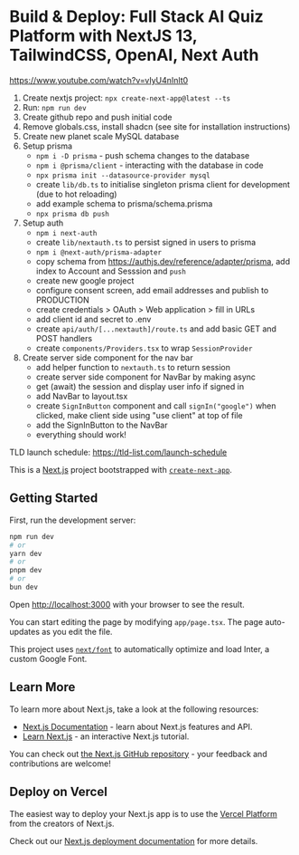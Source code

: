 # Build & Deploy: Full Stack AI Quiz Platform with NextJS 13, TailwindCSS, OpenAI, Next Auth

https://www.youtube.com/watch?v=vIyU4nInlt0

1. Create nextjs project: `npx create-next-app@latest --ts`
2. Run: `npm run dev`
3. Create github repo and push initial code
4. Remove globals.css, install shadcn (see site for installation instructions)
5. Create new planet scale MySQL database
6. Setup prisma
   - `npm i -D prisma` - push schema changes to the database
   - `npm i @prisma/client` - interacting with the database in code
   - `npx prisma init --datasource-provider mysql`
   - create `lib/db.ts` to initialise singleton prisma client for development (due to hot reloading)
   - add example schema to prisma/schema.prisma
   - `npx prisma db push`
7. Setup auth
   - `npm i next-auth`
   - create `lib/nextauth.ts` to persist signed in users to prisma
   - `npm i @next-auth/prisma-adapter`
   - copy schema from https://authjs.dev/reference/adapter/prisma, add index to Account and Sesssion and `push`
   - create new google project
   - configure consent screen, add email addresses and publish to PRODUCTION
   - create credentials > OAuth > Web application > fill in URLs
   - add client id and secret to .env
   - create `api/auth/[...nextauth]/route.ts` and add basic GET and POST handlers
   - create `components/Providers.tsx` to wrap `SessionProvider`
8. Create server side component for the nav bar
   - add helper function to `nextauth.ts` to return session
   - create server side component for NavBar by making async
   - get (await) the session and display user info if signed in
   - add NavBar to layout.tsx
   - create `SignInButton` component and call `signIn("google")` when clicked, make client side using "use client" at top of file
   - add the SignInButton to the NavBar
   - everything should work!

TLD launch schedule: https://tld-list.com/launch-schedule

This is a [Next.js](https://nextjs.org/) project bootstrapped with [`create-next-app`](https://github.com/vercel/next.js/tree/canary/packages/create-next-app).

## Getting Started

First, run the development server:

```bash
npm run dev
# or
yarn dev
# or
pnpm dev
# or
bun dev
```

Open [http://localhost:3000](http://localhost:3000) with your browser to see the result.

You can start editing the page by modifying `app/page.tsx`. The page auto-updates as you edit the file.

This project uses [`next/font`](https://nextjs.org/docs/basic-features/font-optimization) to automatically optimize and load Inter, a custom Google Font.

## Learn More

To learn more about Next.js, take a look at the following resources:

- [Next.js Documentation](https://nextjs.org/docs) - learn about Next.js features and API.
- [Learn Next.js](https://nextjs.org/learn) - an interactive Next.js tutorial.

You can check out [the Next.js GitHub repository](https://github.com/vercel/next.js/) - your feedback and contributions are welcome!

## Deploy on Vercel

The easiest way to deploy your Next.js app is to use the [Vercel Platform](https://vercel.com/new?utm_medium=default-template&filter=next.js&utm_source=create-next-app&utm_campaign=create-next-app-readme) from the creators of Next.js.

Check out our [Next.js deployment documentation](https://nextjs.org/docs/deployment) for more details.
